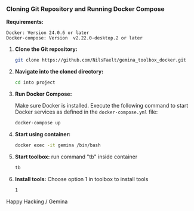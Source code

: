 ### Cloning Git Repository and Running Docker Compose

**Requirements:**

```
Docker: Version 24.0.6 or later  
Docker-compose: Version  v2.22.0-desktop.2 or later
```

1. **Clone the Git repository:**

    ```bash
    git clone https://github.com/NilsFaelt/gemina_toolbox_docker.git
    ```

2. **Navigate into the cloned directory:**

    ```bash
    cd into project
    ```

3. **Run Docker Compose:**

    Make sure Docker is installed. Execute the following command to start Docker services as defined in the `docker-compose.yml` file:

    ```bash
    docker-compose up
    ```


4. **Start using container:**
     ```bash
     docker exec -it gemina /bin/bash
     ```
5. **Start toolbox:**
 run command "tb" inside container
     ```bash
     tb
     ```
5. **Install tools:**
 Choose option 1 in toolbox to install tools
     ```bash
     1
     ```


Happy Hacking 
/
Gemina
